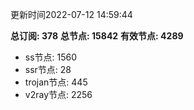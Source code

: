 更新时间2022-07-12 14:59:44

**总订阅: 378**
**总节点: 15842**
**有效节点: 4289**
- ss节点: 1560
- ssr节点: 28
- trojan节点: 445
- v2ray节点: 2256
